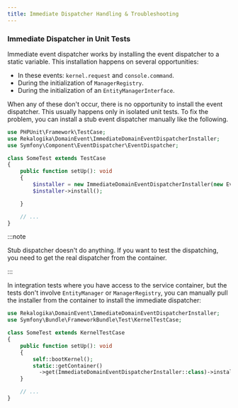 ```yaml
---
title: Immediate Dispatcher Handling & Troubleshooting
---
```


### Immediate Dispatcher in Unit Tests

Immediate event dispatcher works by installing the event dispatcher to a static
variable. This installation happens on several opportunities:

* In these events: `kernel.request` and `console.command`.
* During the initialization of `ManagerRegistry`.
* During the initialization of an `EntityManagerInterface`.

When any of these don't occur, there is no opportunity to install the event
dispatcher. This usually happens only in isolated unit tests. To fix the
problem, you can install a stub event dispatcher manually like the following.

```php
use PHPUnit\Framework\TestCase;
use Rekalogika\DomainEvent\ImmediateDomainEventDispatcherInstaller;
use Symfony\Component\EventDispatcher\EventDispatcher;

class SomeTest extends TestCase
{
    public function setUp(): void
    {
        $installer = new ImmediateDomainEventDispatcherInstaller(new EventDispatcher);
        $installer->install();

    }

    // ...
}
```

:::note

Stub dispatcher doesn't do anything. If you want to test the dispatching, you
need to get the real dispatcher from the container.

:::

In integration tests where you have access to the service container, but the
tests don't involve `EntityManager` or `ManagerRegistry`, you can manually pull
the installer from the container to install the immediate dispatcher:

```php
use Rekalogika\DomainEvent\ImmediateDomainEventDispatcherInstaller;
use Symfony\Bundle\FrameworkBundle\Test\KernelTestCase;

class SomeTest extends KernelTestCase
{
    public function setUp(): void
    {
        self::bootKernel();
        static::getContainer()
          ->get(ImmediateDomainEventDispatcherInstaller::class)->install();
    }

    // ...
}
```